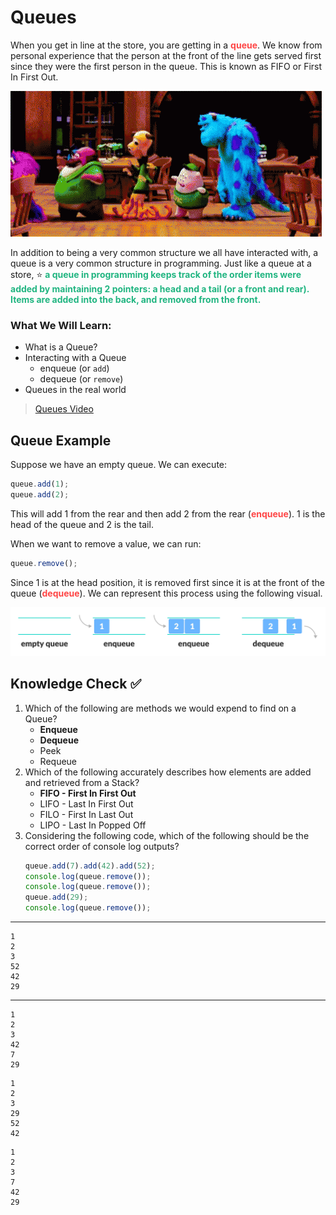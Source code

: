# Queues

When you get in line at the store, you are getting in a <span style = "color: #FE4646">**queue**</span>. We know from personal experience that the person at the front of the line gets served first since they were the first person in the queue. This is known as FIFO or First In First Out. 

![Queue gif](../assets/4.Queue.gif)

In addition to being a very common structure we all have interacted with, a queue is a very common structure in programming. Just like a queue at a store, ⭐️ <span style = "color: #21B581">**a queue in programming keeps track of the order items were added by maintaining 2 pointers: a head and a tail (or a front and rear). Items are added into the back, and removed from the front.**</span>

### What We Will Learn:
- What is a Queue?
- Interacting with a Queue
    - enqueue (or `add`)
    - dequeue (or `remove`)
- Queues in the real world

>[Queues Video](https://www.loom.com/share/31365ce47ce741b7bf7cab8c2562f2b2)

## Queue Example

Suppose we have an empty queue. We can execute:

```javascript
queue.add(1);
queue.add(2);
```

This will add 1 from the rear and then add 2 from the rear (<span style = "color: #FE4646">**enqueue**</span>). 1 is the head of the queue and 2 is the tail.

When we want to remove a value, we can run:

```javascript
queue.remove();
```

Since 1 is at the head position, it is removed first since it is at the front of the queue (<span style = "color: #FE4646">**dequeue**</span>). We can represent this process using the following visual.

![Queue Example](../assets/4.QueueExample.webp)

## Knowledge Check ✅

1. Which of the following are methods we would expend to find on a Queue?
    - **Enqueue**
    - **Dequeue**
    - Peek
    - Requeue
2. Which of the following accurately describes how elements are added and retrieved from a Stack?
    - **FIFO - First In First Out**
    - LIFO - Last In First Out
    - FILO - First In Last Out
    - LIPO - Last In Popped Off
3. Considering the following code, which of the following should be the correct order of console log outputs?
    ```javascript
    queue.add(7).add(42).add(52);
    console.log(queue.remove());
    console.log(queue.remove());
    queue.add(29);
    console.log(queue.remove());
    ```

****
```plaintext
1
2
3
52
42
29
```
****

```plaintext
1
2
3
42
7
29
```

```plaintext
1
2
3
29
52
42
```

```plaintext
1
2
3
7
42
29
```